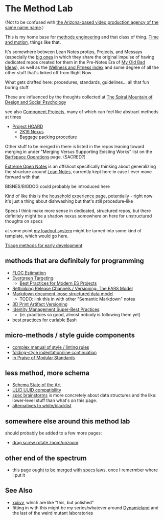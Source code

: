 # The Method Lab

(Not to be confused with [the Arizona-based video production agency of the same name name](http://www.methodlab.com/).)

This is my home base for [methods engineering](https://en.wikipedia.org/wiki/Methods_engineering) and that class of thing. [Time and motion](https://en.wikipedia.org/wiki/Time_and_motion_study), things like that.

It's somewhere between Lean Notes protips, Projects, and Messays (especially the [big ones][] in which they share the original impulse of having dedicated repos created for them in the Pre-Notes Era of [My Old Bad Ideas][MOBI]), as well as the [Wellness and Fitness index][WAFI] and some degree of all the other stuff that's linked off from Right Now

[big ones]: e0fc507e-e5ec-4771-93ee-9b4d5bda3606.md
[WAFI]: 2087f1d7-55fa-4d8b-a4a0-01e4d8579047.md
[MOBI]: f3f3d6ba-6342-415a-9f3b-ab4f1d75a692.md

What gets drafted here: procedures, standards, guidelines... all that fun boring stuff

These are influenced by the thoughts collected at [The Spiral Mountain of Design and Social Psychology](458f8a16-f237-4f8e-8e17-474408732536.md)

see also [Component Projects](cc2836d4-ad3f-4f0a-8974-981f8cc69b36.md), many of which can feel like abstract methods at times

- [Project HOARD](ab4e905a-db98-4ca2-a52d-93eaf8dc8ca4.md)
  - [2K19 Nexus](7b3283fd-ba8a-4fd9-a496-f4f50d31dba3.md)
  - [Baggage packing procedure](b1cc9089-e36b-4727-80f8-911c882d12d6.md)

Other stuff to be merged in there is listed in the repos leaning toward merging in under "Merging Versus Supporting Existing Works" list on the [Barfspace Operations][BOPS] page. (SACRED?)

[Extreme Open Notes](2f6140a5-b798-4f5f-a1c6-981f8bbf8aa1.md) is an offshoot specifically thinking about generalizing the structure around [Lean Notes](f00c3d23-8848-4bb4-8d7a-d009f7344374.md), currently kept here in case I ever move forward with that

BISNES/BIGDOG could probably be introduced here

[BOPS]: a3f1fbb2-28c2-43b2-950d-6d5b7af7cd64.md

Kind of like this is the [household experience page][HousE], potentially - right now it's just a thing about dishwashing but that's still procedure-like

[HousE]: 4f20d294-9c5a-4f0b-913c-cbce172a0325.md

Specs I think make more sense in dedicated, structured repos, but there definitely might be a shadow nexus somewhere on here for unstructured thoughts on specs

at some point [my loadout system][Loadout] might be turned into some kind of template, which would go here.

[Loadout]: d9cb40c4-b0c0-49c4-94cc-5033dd9316f7.md

[Triage methods for early development](e893511e-51ae-4044-aa4e-e667b1704a1c.md)

## methods that are definitely for programming

- [FLOC Estimation](19e7e65f-c8d6-4948-a4b2-a2c9dc61f65c.md)
- [Evergreen Targeting](9e02b7d8-579c-43f7-b7bd-1847af3d48bf.md)
  - [Best Practices for Modern ES Projects](594f5a88-fda2-4a09-aebf-066c7f0a3ff0.md)
- [Rethinking Release Channels / Versioning: The EARS Model](89875dc3-a8c9-4c07-85b1-92ce218f1a2b.md)
- [Markdown document loose structured data model](81a68a33-8873-4487-ae54-72b1db346d93.md)
  - TODO: link this in with other "Semantic Markdown" notes
- [3D Print Artifact Versioning](b65a21d3-ed3d-41ac-aa22-122d551404ce.md)
- [Identity Management Super-Best Practices](3f7019fb-74ea-4de9-bfb1-3985e0b79482.md)
  - (ie. practices so good, almost nobody is following them yet)
- [best practices for curlable Bash](5f356d79-5641-4a89-a9a2-dd48daa0b0f5.md)

## micro-methods / style guide components

- [complex manual of style / linting rules](4c14e226-026d-4b8c-a173-e26d0cce893a.md)
- [folding-style indentation/line continuation](7443de47-97a8-498a-81dd-61e007f7ec15.md)
- [In Praise of Modular Standards](0ca3ebf6-d337-4505-931c-dbf0dbab2a5e.md)

## less method, more schema

- [Schema State of the Art](48e198ea-05b3-44e3-b44b-9e6940a2076e.md)
- [ULID UUID compatibility](7961f8b3-8d57-44a3-8ff0-68fa609e7392.md)
- [spec brainstorms](623663c5-9130-48ca-a3a7-1a37e88d307a.md) is more concretely about data structures and the like: lower-level stuff than what's on this page.
- [alternatives to white/blacklist](7c56caa2-4827-4e81-8819-bf46c927d434.md)

## somewhere else around this method lab

should probably be added to a few more pages:

- [drag screw rotate zoom/unzoom](401bb618-4c91-4344-9887-bb37e14cabf6.md)

## other end of the spectrum

- this page [ought to be merged with specs laws](2c64b439-a25a-43ab-aa22-b79014d8fd44.md), once I remermber where I put it

## See Also

- [xxiivv](https://wiki.xxiivv.com/#about), which are like "this, but polished"
- fitting in with this might be my series/whatever around [Dynamicland](3b266f40-6aa4-4659-a774-3cf5a95c8dfc.md) and the last of the weird mutant laboratories

